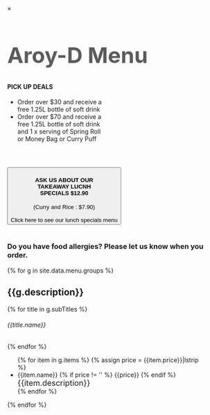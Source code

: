 <!-- The Modal -->
<div id="menuModal" class="w3-modal">
  <div class="w3-modal-content w3-animate-zoom"  style="width:90%" >
    <div class="w3-container">
      <span onclick="$('#menuModal').hide();"
      class="w3-closebtn">&times;</span>

<div>
<h1 class="w3-center" style="font-size:50px; color:#5d5b5b;">Aroy-D Menu</h1>
</div>

<div class="noticeFrame">
<div class="notice" style="width:50%; margin-bottom:40px;">
<h4 class="w3-center">PICK UP DEALS</h4>
<ul>
<li>
Order over $30 and receive a free 1.25L bottle of soft drink
</li>
<li>
Order over $70 and receive a free 1.25L bottle of soft drink and 1 x serving of Spring Roll or Money Bag or Curry Puff
</li>
</ul>
</div>
<br>


<button class="w3-btn w3-round-large w3-light-grey notice" onclick="$('#menuModal').hide(); $('#lunchModal').show();">
<h4>ASK US ABOUT OUR  <br> TAKEAWAY LUCNH <br> SPECIALS $12.90 <br></h4>
(Curry and Rice : $7.90)<br> <br>
Click here to see our lunch specials menu
</button>


</div>
<br>
<div class="w3-center">
<h3>Do you have food allergies?
Please let us know when you order.</h3>
</div>

<div class="menuModalDishes" >
{% for g in site.data.menu.groups %}
<h2>{{g.description}}</h2>
{% for title in g.subTitles %}
<h6>{{title.name}}</h6>
{% endfor %}
<ul>
<!--each item-->
{% for item in g.items %}
{% assign price = {{item.price}}|lstrip  %}
<li>{{item.name}} <span class="w3-right">{% if price != '' %}  {{price}} {% endif %} </span> <br>
<span style="font-size:18px;">{{item.description}}</span>
</li>
{% endfor %}
</ul>
{% endfor %}
</div>

</div>
</div>
</div>
